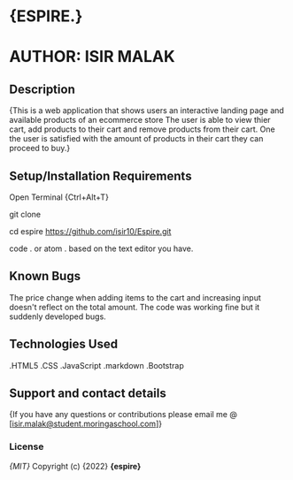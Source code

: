 # {ESPIRE.}
# AUTHOR: ISIR MALAK
## Description
{This is a web application that shows users an interactive landing page and available products of an ecommerce store The user is able to view thier cart, add products to their cart and remove products from their cart. One the user is satisfied with the amount of products in their cart they can proceed to buy.}
## Setup/Installation Requirements
Open Terminal {Ctrl+Alt+T}

git clone 

cd espire https://github.com/isir10/Espire.git

code . or atom . based on the text editor you have.


## Known Bugs
The price change when adding items to the cart and increasing input  doesn't reflect on the total amount. The code was working fine but it suddenly developed bugs.
## Technologies Used
.HTML5
.CSS
.JavaScript
.markdown
.Bootstrap
## Support and contact details
{If you have any questions or contributions please email me @ [isir.malak@student.moringaschool.com]}
### License
*{MIT}*
Copyright (c) {2022} **{espire}** 